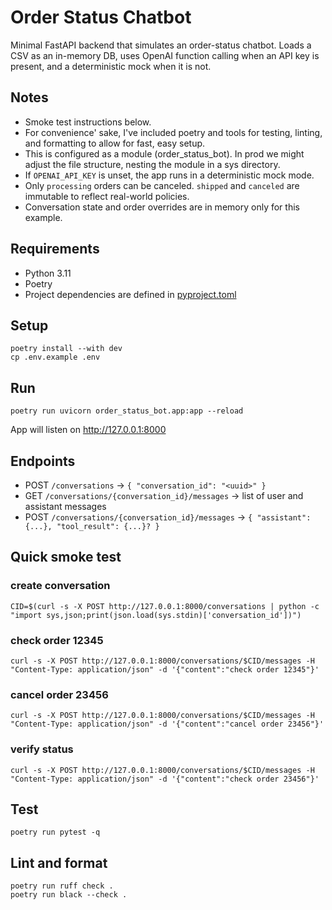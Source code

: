 # Order Status Chatbot

Minimal FastAPI backend that simulates an order-status chatbot. Loads a CSV as an in-memory DB, uses OpenAI function calling when an API key is present, and a deterministic mock when it is not.

## Notes
- Smoke test instructions below.
- For convenience' sake, I've included poetry and tools for testing, linting, and formatting to allow for fast, easy setup.
- This is configured as a module (order_status_bot). In prod we might adjust the file structure, nesting the module in a sys directory.
- If `OPENAI_API_KEY` is unset, the app runs in a deterministic mock mode.
- Only `processing` orders can be canceled. `shipped` and `canceled` are immutable to reflect real-world policies.
- Conversation state and order overrides are in memory only for this example.

## Requirements
- Python 3.11
- Poetry
- Project dependencies are defined in [pyproject.toml](./pyproject.toml)

## Setup
```
poetry install --with dev         
cp .env.example .env
```

## Run
```
poetry run uvicorn order_status_bot.app:app --reload
```
App will listen on http://127.0.0.1:8000


## Endpoints
- POST `/conversations` → `{ "conversation_id": "<uuid>" }`
- GET `/conversations/{conversation_id}/messages` → list of user and assistant messages
- POST `/conversations/{conversation_id}/messages` → `{ "assistant": {...}, "tool_result": {...}? }`

## Quick smoke test
### create conversation
```
CID=$(curl -s -X POST http://127.0.0.1:8000/conversations | python -c "import sys,json;print(json.load(sys.stdin)['conversation_id'])")
```

### check order 12345
```
curl -s -X POST http://127.0.0.1:8000/conversations/$CID/messages -H "Content-Type: application/json" -d '{"content":"check order 12345"}'
```

### cancel order 23456
```
curl -s -X POST http://127.0.0.1:8000/conversations/$CID/messages -H "Content-Type: application/json" -d '{"content":"cancel order 23456"}'
```

### verify status
```
curl -s -X POST http://127.0.0.1:8000/conversations/$CID/messages -H "Content-Type: application/json" -d '{"content":"check order 23456"}'
```

## Test
```
poetry run pytest -q
```

## Lint and format
```
poetry run ruff check .
poetry run black --check .
```